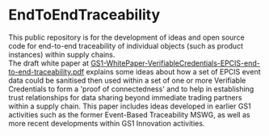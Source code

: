 # EndToEndTraceability

This public repository is for the development of ideas and open source code for end-to-end traceability of individual objects (such as product instances) within supply chains.  
The draft white paper at [GS1-WhitePaper-VerifiableCredentials-EPCIS-end-to-end-traceability.pdf](https://gs1.github.io/EndToEndTraceability/GS1-WhitePaper-VerifiableCredentials-EPCIS-end-to-end-traceability.pdf) explains some ideas about how a set of EPCIS event data could be sanitised then used within a set of one or more Verifiable Credentials to form a 'proof of connectedness' and to help in establishing trust relationships for data sharing beyond immediate trading partners within a supply chain.  This paper includes ideas developed in earlier GS1 activities such as the former Event-Based Traceability MSWG, as well as more recent developments within GS1 Innovation activities.
